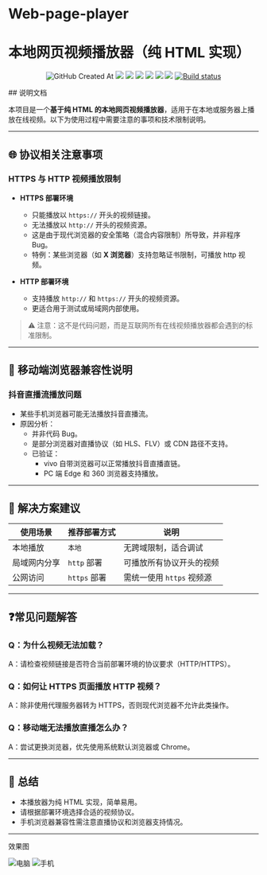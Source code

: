 # Web-page-player
# 本地网页视频播放器（纯 HTML 实现）
<p align="center">
  <!-- 创建日期 --><img alt="GitHub Created At" src="https://img.shields.io/github/created-at/xyz66882/Web-page-player?logo=github&label=%E5%88%9B%E5%BB%BA%E6%97%A5%E6%9C%9F">
  <!-- 下载量 --><a href="https://github.com/xyz66882/Web-page-player/releases"><img src="https://img.shields.io/github/downloads/xyz66882/Web-page-player/total?logo=github&label=%E4%B8%8B%E8%BD%BD%E9%87%8F"></a>
  <!-- 贡献者 --><a href="https://github.com/xyz66882/Web-page-player/graphs/contributors"><img src="https://img.shields.io/github/contributors-anon/xyz66882/Web-page-player?logo=github&label=%E8%B4%A1%E7%8C%AE%E8%80%85"></a>
  <!-- 最新版本 --><a href="https://github.com/xyz66882/Web-page-player/releases/"><img src="https://img.shields.io/github/release/xyz66882/Web-page-player?logo=github&label=%E6%9C%80%E6%96%B0%E7%89%88%E6%AC%A1"></a>
  <!-- 问题数 --><a href="https://github.com/xyz66882/Web-page-player/issues"><img src="https://img.shields.io/github/issues-raw/xyz66882/Web-page-player?logo=github&label=%E9%97%AE%E9%A2%98"></a>
  <!-- 讨论数 --><a href="https://github.com/xyz66882/Web-page-player/discussions"><img src="https://img.shields.io/github/discussions/xyz66882/Web-page-player?logo=github&label=%E8%AE%A8%E8%AE%BA"></a>
  <!-- 仓库大小 --><a href="https://github.com/xyz66882/Web-page-player"><img src="https://img.shields.io/github/repo-size/xyz66882/Web-page-player?logo=github&label=%E4%BB%93%E5%BA%93%E5%A4%A7%E5%B0%8F"></a>
  <!-- 构建状态 --><a href="https://github.com/xyz66882/Web-page-player/actions?query=workflow%3ABuild"><img src="https://img.shields.io/github/actions/workflow/status/xyz66882/Web-page-player/build.yml?branch=main&logo=github&label=%E6%9E%84%E5%BB%BA%E7%8A%B6%E6%80%81" alt="Build status"></a>
</p>
## 说明文档

本项目是一个**基于纯 HTML 的本地网页视频播放器**，适用于在本地或服务器上播放在线视频。以下为使用过程中需要注意的事项和技术限制说明。

---

## 🌐 协议相关注意事项

### HTTPS 与 HTTP 视频播放限制

- **HTTPS 部署环境**
  - 只能播放以 `https://` 开头的视频链接。
  - 无法播放以 `http://` 开头的视频资源。
  - 这是由于现代浏览器的安全策略（混合内容限制）所导致，并非程序 Bug。
  - 特例：某些浏览器（如 **X 浏览器**）支持忽略证书限制，可播放 http 视频。

- **HTTP 部署环境**
  - 支持播放 `http://` 和 `https://` 开头的视频资源。
  - 更适合用于测试或局域网内部使用。

> ⚠️ 注意：这不是代码问题，而是互联网所有在线视频播放器都会遇到的标准限制。

---

## 📱 移动端浏览器兼容性说明

### 抖音直播流播放问题

- 某些手机浏览器可能无法播放抖音直播流。
- 原因分析：
  - 并非代码 Bug。
  - 是部分浏览器对直播协议（如 HLS、FLV）或 CDN 路径不支持。
  - 已验证：
    - vivo 自带浏览器可以正常播放抖音直播直链。
    - PC 端 Edge 和 360 浏览器支持播放。

---

## 🧩 解决方案建议

| 使用场景 | 推荐部署方式 | 说明 |
|----------|---------------|------|
| 本地播放 |`本地 `| 无跨域限制，适合调试 |
| 局域网内分享 | `http` 部署 | 可播放所有协议开头的视频 |
| 公网访问 | `https` 部署 | 需统一使用 `https` 视频源 |

---

## ❓常见问题解答

### Q：为什么视频无法加载？
A：请检查视频链接是否符合当前部署环境的协议要求（HTTP/HTTPS）。

### Q：如何让 HTTPS 页面播放 HTTP 视频？
A：除非使用代理服务器转为 HTTPS，否则现代浏览器不允许此类操作。

### Q：移动端无法播放直播怎么办？
A：尝试更换浏览器，优先使用系统默认浏览器或 Chrome。

---

## 📝 总结

- 本播放器为纯 HTML 实现，简单易用。
- 请根据部署环境选择合适的视频协议。
- 手机浏览器兼容性需注意直播协议和浏览器支持情况。

--- 




效果图




![电脑](https://github.com/user-attachments/assets/d4611747-876e-4640-b9ff-ae9317390a7d)
![手机](https://github.com/user-attachments/assets/2b81bb5e-10bf-400e-9e2c-17e43ec07a47)

